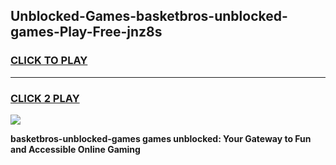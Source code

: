 
## Unblocked-Games-basketbros-unblocked-games-Play-Free-jnz8s
<h3>
<a href="https://premium76.site?title=basketbros-unblocked-games&ref=21A">CLICK TO PLAY</a></h3>
<hr>

<h3>
<a href="https://premium76.site?title=basketbros-unblocked-games&ref=21A">CLICK 2 PLAY</a>
  
</h3>

<a href="https://premium76.site?title=basketbros-unblocked-games&ref=21A"><img src="https://clearcache.store/games.png"></a>


**basketbros-unblocked-games games unblocked: Your Gateway to Fun and Accessible Online Gaming**
